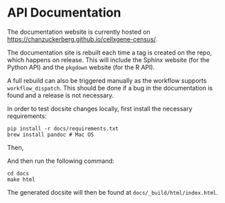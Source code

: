 # API Documentation

The documentation website is currently hosted on https://chanzuckerberg.github.io/cellxgene-census/.

The documentation site is rebuilt each time a tag is created on the repo, which happens on release. This will include the Sphinx website (for the Python API) and the `pkgdown` website (for the R API).

A full rebuild can also be triggered manually as the workflow supports `workflow_dispatch`. This should be done if a bug in the documentation is found and a release is not necessary.

In order to test docsite changes locally, first install the necessary requirements:

```
pip install -r docs/requirements.txt
brew install pandoc # Mac OS
```

Then,

And then run the following command:

```
cd docs
make html
```

The generated docsite will then be found at `docs/_build/html/index.html`.